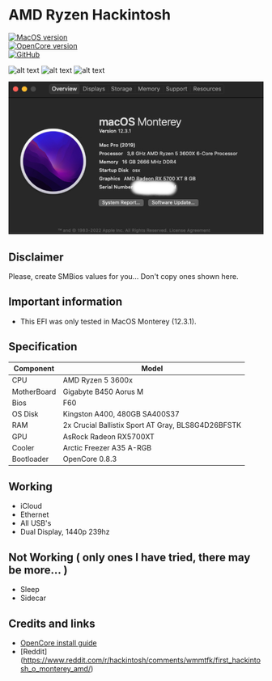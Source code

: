 # AMD Ryzen Hackintosh 

[![MacOS version](https://img.shields.io/badge/Monterey-12.5-informational.svg)](https://www.apple.com/macos)\
[![OpenCore version](https://img.shields.io/badge/OpenCore-0.8.3-informational.svg)](https://github.com/acidanthera/OpenCorePkg)\
[![GitHub](https://img.shields.io/github/license/sileshn/Ryzentosh?style=flat-square)](https://github.com/sileshn/Ryzentosh/blob/master/LICENSE)

![alt text]([https://github.com/jujubetsz/hackintosh/blob/main/geek_bench.png](https://github.com/jujubetsz/hackintosh/blob/main/screen/geek_bench.png)?raw=true "Geek Bench")
![alt text]([https://github.com/jujubetsz/hackintosh/blob/main/displays.png](https://github.com/jujubetsz/hackintosh/blob/main/screen/displays.png)?raw=true "Display Info")
![alt text]([[https://github.com/jujubetsz/hackintosh/blob/main/system_info.jpg](https://github.com/jujubetsz/hackintosh/blob/main/screen/system_info.jpg)](https://github.com/jujubetsz/hackintosh/blob/main/screen/system_info.jpg?raw=true)?raw=true "System Info")


![Alt text](https://github.com/jujubetsz/hackintosh/blob/main/screen/system_info.jpg?raw=true "System Info")

## Disclaimer
Please, create SMBios values for you... Don't copy ones shown here.

## Important information
* This EFI was only tested in MacOS Monterey (12.3.1).

## Specification

| Component        | Model                                              |
| ---------------- | ---------------------------------------------------|
| CPU              | AMD Ryzen 5 3600x                                  |
| MotherBoard      | Gigabyte B450 Aorus M                              |
| Bios             | F60                                                |
| OS Disk          | Kingston A400, 480GB SA400S37                      |
| RAM              | 2x Crucial Ballistix Sport AT Gray, BLS8G4D26BFSTK |
| GPU              | AsRock Radeon RX5700XT                             |
| Cooler    	   | Arctic Freezer A35 A-RGB          		            |
| Bootloader       | OpenCore 0.8.3                                     |

## Working

* iCloud
* Ethernet
* All USB's
* Dual Display, 1440p 239hz


## Not Working ( only ones I have tried, there may be more... )

* Sleep 
* Sidecar

## Credits and links

* [OpenCore install guide](https://dortania.github.io/OpenCore-Install-Guide)
* [Reddit] (https://www.reddit.com/r/hackintosh/comments/wmmtfk/first_hackintosh_o_monterey_amd/)
